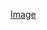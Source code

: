 [Image](https://github.com/lynleyaldridge/tidytuesday/tree/main/2020/2020-week40/plots/swift-albums.png)

